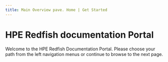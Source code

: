 ```yaml
---
title: Main Overview pave. Home | Get Started
---
```


# HPE Redfish documentation Portal

Welcome to the HPE Redfish Documentation Portal.  Please choose your path from the left navigation menus or continue to browse to the next page.

